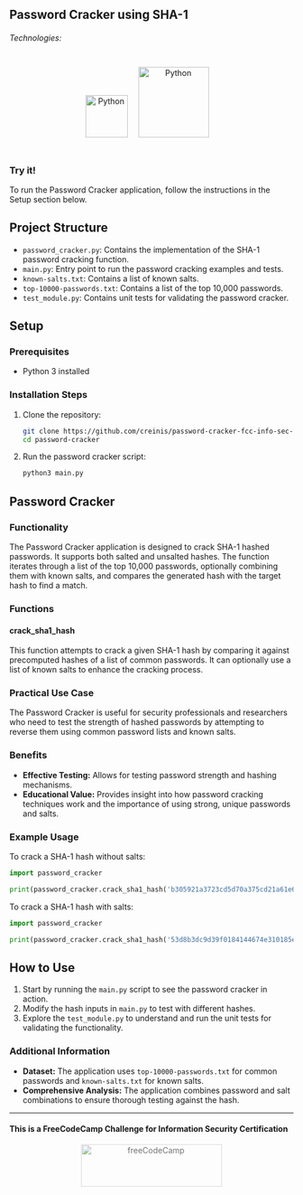 ## Password Cracker using SHA-1

###### Technologies:
<p align="center">
<img src="https://img.icons8.com/color/75/000000/python.png" width="75" height="75" alt="Python" style="vertical-align: center; margin-bottom: 25px" />
<img src="https://ioflood.com/blog/wp-content/uploads/2023/09/Data-stream-converting-to-hash-Python-hashlib-code-snippets-Python-logo.jpg" width="125" height="125" alt="Python" style="margin: 10px 15px 0 15px;" />
</p>

### Try it!

To run the Password Cracker application, follow the instructions in the Setup section below.

## Project Structure

- `password_cracker.py`: Contains the implementation of the SHA-1 password cracking function.
- `main.py`: Entry point to run the password cracking examples and tests.
- `known-salts.txt`: Contains a list of known salts.
- `top-10000-passwords.txt`: Contains a list of the top 10,000 passwords.
- `test_module.py`: Contains unit tests for validating the password cracker.

## Setup

### Prerequisites

- Python 3 installed

### Installation Steps

1. Clone the repository:
   ```bash
   git clone https://github.com/creinis/password-cracker-fcc-info-sec-cert.git
   cd password-cracker
   ```

2. Run the password cracker script:
   ```bash
   python3 main.py
   ```

## Password Cracker

### Functionality

The Password Cracker application is designed to crack SHA-1 hashed passwords. It supports both salted and unsalted hashes. The function iterates through a list of the top 10,000 passwords, optionally combining them with known salts, and compares the generated hash with the target hash to find a match.

### Functions

#### crack_sha1_hash

This function attempts to crack a given SHA-1 hash by comparing it against precomputed hashes of a list of common passwords. It can optionally use a list of known salts to enhance the cracking process.

### Practical Use Case

The Password Cracker is useful for security professionals and researchers who need to test the strength of hashed passwords by attempting to reverse them using common password lists and known salts.

### Benefits

- **Effective Testing:** Allows for testing password strength and hashing mechanisms.
- **Educational Value:** Provides insight into how password cracking techniques work and the importance of using strong, unique passwords and salts.

### Example Usage

To crack a SHA-1 hash without salts:
```python
import password_cracker

print(password_cracker.crack_sha1_hash('b305921a3723cd5d70a375cd21a61e60aabb84ec'))  # Should return 'sammy123'
```

To crack a SHA-1 hash with salts:
```python
import password_cracker

print(password_cracker.crack_sha1_hash('53d8b3dc9d39f0184144674e310185e41a87ffd5', use_salts=True))  # Should return 'superman'
```

## How to Use

1. Start by running the `main.py` script to see the password cracker in action.
2. Modify the hash inputs in `main.py` to test with different hashes.
3. Explore the `test_module.py` to understand and run the unit tests for validating the functionality.

### Additional Information

- **Dataset:** The application uses `top-10000-passwords.txt` for common passwords and `known-salts.txt` for known salts.
- **Comprehensive Analysis:** The application combines password and salt combinations to ensure thorough testing against the hash.

---
#### This is a FreeCodeCamp Challenge for Information Security Certification
<p align="center">
<img src="https://cdn.freecodecamp.org/platform/universal/fcc_primary.svg" width="250" height="75" alt="freeCodeCamp" style="margin: 0 15px; opacity: 0.6" />
</p>